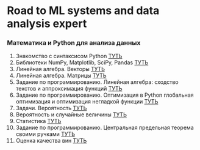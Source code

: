 ﻿# Road to ML systems and data analysis expert

<h3> Математика и Python для анализа данных </h3>
<ol>
	<li> Знакомство с синтаксисом Python <a href="https://github.com/AlexKly/RoadToMLSystemsAndDataAnalysisExpert/tree/main/%D0%9C%D0%B0%D1%82%D0%B5%D0%BC%D0%B0%D1%82%D0%B8%D0%BA%D0%B0%20%D0%B8%20Python%20%D0%B4%D0%BB%D1%8F%20%D0%B0%D0%BD%D0%B0%D0%BB%D0%B8%D0%B7%D0%B0%20%D0%B4%D0%B0%D0%BD%D0%BD%D1%8B%D1%85/%D0%97%D0%BD%D0%B0%D0%BA%D0%BE%D0%BC%D1%81%D1%82%D0%B2%D0%BE%20%D1%81%20%D1%81%D0%B8%D0%BD%D1%82%D0%B0%D0%BA%D1%81%D0%B8%D1%81%D0%BE%D0%BC%20Python"> ТУТЬ </a> </li>
	<li> Библиотеки NumPy, Matplotlib, SciPy, Pandas <a href="https://github.com/AlexKly/RoadToMLSystemsAndDataAnalysisExpert/tree/main/%D0%9C%D0%B0%D1%82%D0%B5%D0%BC%D0%B0%D1%82%D0%B8%D0%BA%D0%B0%20%D0%B8%20Python%20%D0%B4%D0%BB%D1%8F%20%D0%B0%D0%BD%D0%B0%D0%BB%D0%B8%D0%B7%D0%B0%20%D0%B4%D0%B0%D0%BD%D0%BD%D1%8B%D1%85/%D0%91%D0%B8%D0%B1%D0%BB%D0%B8%D0%BE%D1%82%D0%B5%D0%BA%D0%B8%20NumPy%2C%20Matplotlib%2C%20SciPy%2C%20Pandas"> ТУТЬ </a> </li>
	<li> Линейная алгебра. Векторы <a href="https://github.com/AlexKly/RoadToMLSystemsAndDataAnalysisExpert/tree/main/%D0%9C%D0%B0%D1%82%D0%B5%D0%BC%D0%B0%D1%82%D0%B8%D0%BA%D0%B0%20%D0%B8%20Python%20%D0%B4%D0%BB%D1%8F%20%D0%B0%D0%BD%D0%B0%D0%BB%D0%B8%D0%B7%D0%B0%20%D0%B4%D0%B0%D0%BD%D0%BD%D1%8B%D1%85/%D0%9B%D0%B8%D0%BD%D0%B5%D0%B9%D0%BD%D0%B0%D1%8F%20%D0%B0%D0%BB%D0%B3%D0%B5%D0%B1%D1%80%D0%B0.%20%D0%92%D0%B5%D0%BA%D1%82%D0%BE%D1%80%D1%8B"> ТУТЬ </a> </li>
	<li> Линейная алгебра. Матрицы <a href="https://github.com/AlexKly/RoadToMLSystemsAndDataAnalysisExpert/tree/main/%D0%9C%D0%B0%D1%82%D0%B5%D0%BC%D0%B0%D1%82%D0%B8%D0%BA%D0%B0%20%D0%B8%20Python%20%D0%B4%D0%BB%D1%8F%20%D0%B0%D0%BD%D0%B0%D0%BB%D0%B8%D0%B7%D0%B0%20%D0%B4%D0%B0%D0%BD%D0%BD%D1%8B%D1%85/%D0%9B%D0%B8%D0%BD%D0%B5%D0%B9%D0%BD%D0%B0%D1%8F%20%D0%B0%D0%BB%D0%B3%D0%B5%D0%B1%D1%80%D0%B0.%20%D0%9C%D0%B0%D1%82%D1%80%D0%B8%D1%86%D1%8B"> ТУТЬ </a> </li>
	<li> Задание по программированию. Линейная алгебра: сходство текстов и аппроксимация функций <a href="https://github.com/AlexKly/RoadToMLSystemsAndDataAnalysisExpert/tree/main/%D0%9C%D0%B0%D1%82%D0%B5%D0%BC%D0%B0%D1%82%D0%B8%D0%BA%D0%B0%20%D0%B8%20Python%20%D0%B4%D0%BB%D1%8F%20%D0%B0%D0%BD%D0%B0%D0%BB%D0%B8%D0%B7%D0%B0%20%D0%B4%D0%B0%D0%BD%D0%BD%D1%8B%D1%85/%D0%97%D0%B0%D0%B4%D0%B0%D0%BD%D0%B8%D0%B5%20%D0%BF%D0%BE%20%D0%BF%D1%80%D0%BE%D0%B3%D1%80%D0%B0%D0%BC%D0%BC%D0%B8%D1%80%D0%BE%D0%B2%D0%B0%D0%BD%D0%B8%D1%8E.%20%D0%9B%D0%B8%D0%BD%D0%B5%D0%B9%D0%BD%D0%B0%D1%8F%20%D0%B0%D0%BB%D0%B3%D0%B5%D0%B1%D1%80%D0%B0%20%D1%81%D1%85%D0%BE%D0%B4%D1%81%D1%82%D0%B2%D0%BE%20%D1%82%D0%B5%D0%BA%D1%81%D1%82%D0%BE%D0%B2%20%D0%B8%20%D0%B0%D0%BF%D0%BF%D1%80%D0%BE%D0%BA%D1%81%D0%B8%D0%BC%D0%B0%D1%86%D0%B8%D1%8F%20%D1%84%D1%83%D0%BD%D0%BA%D1%86%D0%B8%D0%B9"> ТУТЬ </a> </li>
	<li> Задание по программированию. Оптимизация в Python глобальная оптимизация и оптимизация негладкой функции <a href="https://github.com/AlexKly/RoadToMLSystemsAndDataAnalysisExpert/tree/main/%D0%9C%D0%B0%D1%82%D0%B5%D0%BC%D0%B0%D1%82%D0%B8%D0%BA%D0%B0%20%D0%B8%20Python%20%D0%B4%D0%BB%D1%8F%20%D0%B0%D0%BD%D0%B0%D0%BB%D0%B8%D0%B7%D0%B0%20%D0%B4%D0%B0%D0%BD%D0%BD%D1%8B%D1%85/%D0%97%D0%B0%D0%B4%D0%B0%D0%BD%D0%B8%D0%B5%20%D0%BF%D0%BE%20%D0%BF%D1%80%D0%BE%D0%B3%D1%80%D0%B0%D0%BC%D0%BC%D0%B8%D1%80%D0%BE%D0%B2%D0%B0%D0%BD%D0%B8%D1%8E.%20%D0%9E%D0%BF%D1%82%D0%B8%D0%BC%D0%B8%D0%B7%D0%B0%D1%86%D0%B8%D1%8F%20%D0%B2%20Python%20%D0%B3%D0%BB%D0%BE%D0%B1%D0%B0%D0%BB%D1%8C%D0%BD%D0%B0%D1%8F%20%D0%BE%D0%BF%D1%82%D0%B8%D0%BC%D0%B8%D0%B7%D0%B0%D1%86%D0%B8%D1%8F%20%D0%B8%20%D0%BE%D0%BF%D1%82%D0%B8%D0%BC%D0%B8%D0%B7%D0%B0%D1%86%D0%B8%D1%8F%20%D0%BD%D0%B5%D0%B3%D0%BB%D0%B0%D0%B4%D0%BA%D0%BE%D0%B9%20%D1%84%D1%83%D0%BD%D0%BA%D1%86%D0%B8%D0%B8"> ТУТЬ </a> </li>
	<li> Задачи. Вероятность <a href="https://github.com/AlexKly/RoadToMLSystemsAndDataAnalysisExpert/tree/main/%D0%9C%D0%B0%D1%82%D0%B5%D0%BC%D0%B0%D1%82%D0%B8%D0%BA%D0%B0%20%D0%B8%20Python%20%D0%B4%D0%BB%D1%8F%20%D0%B0%D0%BD%D0%B0%D0%BB%D0%B8%D0%B7%D0%B0%20%D0%B4%D0%B0%D0%BD%D0%BD%D1%8B%D1%85/%D0%97%D0%B0%D0%B4%D0%B0%D1%87%D0%B8.%20%D0%92%D0%B5%D1%80%D0%BE%D1%8F%D1%82%D0%BD%D0%BE%D1%81%D1%82%D1%8C"> ТУТЬ </a> </li>
	<li> Вероятность и случайные величины <a href="https://github.com/AlexKly/RoadToMLSystemsAndDataAnalysisExpert/tree/main/Математика%20и%20Python%20для%20анализа%20данных/Вероятность%20и%20случайные%20величины"> ТУТЬ </a> </li>
	<li> Статистика <a href="https://github.com/AlexKly/RoadToMLSystemsAndDataAnalysisExpert/tree/main/Математика%20и%20Python%20для%20анализа%20данных/Статистика"> ТУТЬ </a> </li>
	<li> Задание по программированию. Центральная предельная теорема своими ручками <a href="https://github.com/AlexKly/RoadToMLSystemsAndDataAnalysisExpert/tree/main/Математика%20и%20Python%20для%20анализа%20данных/Задание%20по%20программированию.%20Центральная%20предельная%20теорема%20своими%20ручками"> ТУТЬ </a> </li>
	<li> Оценка качества вин <a href="https://github.com/AlexKly/RoadToMLSystemsAndDataAnalysisExpert/tree/main/Математика%20и%20Python%20для%20анализа%20данных/Оценка%20качества%20вин"> ТУТЬ </a> </li>
</ol>